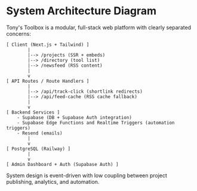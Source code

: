 # System Architecture Diagram

Tony's Toolbox is a modular, full-stack web platform with clearly separated concerns:

```
[ Client (Next.js + Tailwind) ]
        |
        |--> /projects (SSR + embeds)
        |--> /directory (tool list)
        |--> /newsfeed (RSS content)
        |
        v
[ API Routes / Route Handlers ]
        |
        |--> /api/track-click (shortlink redirects)
        |--> /api/feed-cache (RSS cache fallback)
        |
        v
[ Backend Services ]
    - Supabase (DB + Supabase Auth integration)
    - Supabase Edge Functions and Realtime Triggers (automation triggers)
    - Resend (emails)
        |
        v
[ PostgreSQL (Railway) ]
        |
        v
[ Admin Dashboard + Auth (Supabase Auth) ]
```

System design is event-driven with low coupling between project publishing, analytics, and automation.
